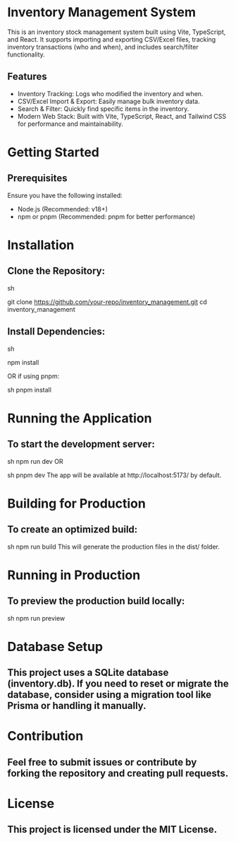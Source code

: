 # Inventory Management System
This is an inventory stock management system built using Vite, TypeScript, and React. It supports importing and exporting CSV/Excel files, tracking inventory transactions (who and when), and includes search/filter functionality.

## Features
- Inventory Tracking: Logs who modified the inventory and when.
- CSV/Excel Import & Export: Easily manage bulk inventory data.
- Search & Filter: Quickly find specific items in the inventory.
- Modern Web Stack: Built with Vite, TypeScript, React, and Tailwind CSS for performance and maintainability.
  
# Getting Started
## Prerequisites
Ensure you have the following installed:

- Node.js (Recommended: v18+)
- npm or pnpm (Recommended: pnpm for better performance)

# Installation
## Clone the Repository:

sh

git clone https://github.com/your-repo/inventory_management.git
cd inventory_management

## Install Dependencies:


sh

npm install

OR if using pnpm:

sh
pnpm install

# Running the Application
## To start the development server:

sh
npm run dev
OR

sh
pnpm dev
The app will be available at http://localhost:5173/ by default.

# Building for Production
## To create an optimized build:

sh
npm run build
This will generate the production files in the dist/ folder.

# Running in Production
## To preview the production build locally:

sh
npm run preview

# Database Setup
## This project uses a SQLite database (inventory.db). If you need to reset or migrate the database, consider using a migration tool like Prisma or handling it manually.

# Contribution
## Feel free to submit issues or contribute by forking the repository and creating pull requests.

# License
## This project is licensed under the MIT License.


